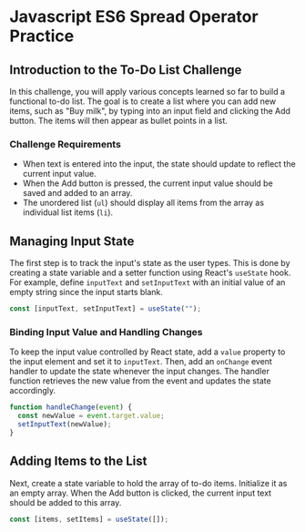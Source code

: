 # Javascript ES6 Spread Operator Practice

## Introduction to the To-Do List Challenge

In this challenge, you will apply various concepts learned so far to build a functional to-do list. The goal is to create a list where you can add new items, such as "Buy milk", by typing into an input field and clicking the Add button. The items will then appear as bullet points in a list.

### Challenge Requirements

- When text is entered into the input, the state should update to reflect the current input value.
- When the Add button is pressed, the current input value should be saved and added to an array.
- The unordered list (`ul`) should display all items from the array as individual list items (`li`).

## Managing Input State

The first step is to track the input's state as the user types. This is done by creating a state variable and a setter function using React's `useState` hook. For example, define `inputText` and `setInputText` with an initial value of an empty string since the input starts blank.

```js
const [inputText, setInputText] = useState("");
```

### Binding Input Value and Handling Changes

To keep the input value controlled by React state, add a `value` property to the input element and set it to `inputText`. Then, add an `onChange` event handler to update the state whenever the input changes. The handler function retrieves the new value from the event and updates the state accordingly.

```js
function handleChange(event) {
  const newValue = event.target.value;
  setInputText(newValue);
}
```

## Adding Items to the List

Next, create a state variable to hold the array of to-do items. Initialize it as an empty array. When the Add button is clicked, the current input text should be added to this array.

```js
const [items, setItems] = useState([]);
```
